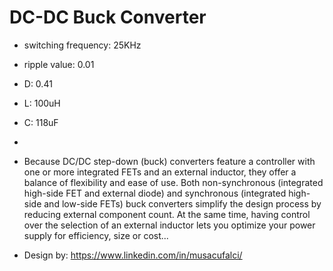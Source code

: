 # DC-DC Buck Converter

- switching frequency: 25KHz 
- ripple value: 0.01 
- D: 0.41 
- L: 100uH 
- C: 118uF
- 
- Because DC/DC step-down (buck) converters feature a controller with one or more integrated FETs and an external inductor, they offer a balance of flexibility and ease of use. Both non-synchronous (integrated high-side FET and external diode) and synchronous (integrated high-side and low-side FETs) buck converters simplify the design process by reducing external component count. At the same time, having control over the selection of an external inductor lets you optimize your power supply for efficiency, size or cost...

- Design by: https://www.linkedin.com/in/musacufalci/

